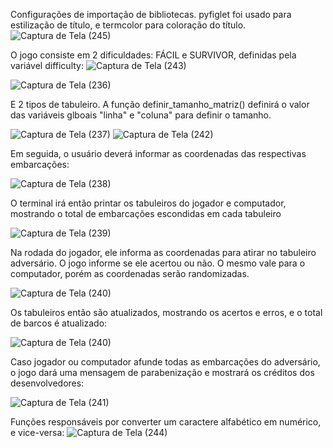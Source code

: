 Configurações de importação de bibliotecas. pyfiglet foi usado para estilização de título, e termcolor para coloração do título.
![Captura de Tela (245)](https://github.com/VictorFadel06/batalha-Naval/assets/127444074/6d65c221-5547-4d28-a372-83b42233dbf3)


O jogo consiste em 2 dificuldades: FÁCIL e SURVIVOR, definidas pela variável difficulty:
![Captura de Tela (243)](https://github.com/VictorFadel06/batalha-Naval/assets/127444074/8e472890-f30c-454c-b68b-c6be81f4968f)

![Captura de Tela (236)](https://github.com/VictorFadel06/batalha-Naval/assets/127444074/874b8075-f739-44cc-aad0-6efb7b2b34e3)

E 2 tipos de tabuleiro. A função  definir_tamanho_matriz() definirá o valor das variáveis glboais "linha" e "coluna" para definir o tamanho. 

![Captura de Tela (237)](https://github.com/VictorFadel06/batalha-Naval/assets/127444074/23818175-59e7-45f8-ae56-da6a9dfd3183)
![Captura de Tela (242)](https://github.com/VictorFadel06/batalha-Naval/assets/127444074/e59dfbb7-57c5-48c6-a34f-d29aa49c52d5)


Em seguida, o usuário deverá informar as coordenadas das respectivas embarcações:

![Captura de Tela (238)](https://github.com/VictorFadel06/batalha-Naval/assets/127444074/d97a5c20-f8b9-46d2-95c7-040981fba81d)

O terminal irá então printar os tabuleiros do jogador e computador, mostrando o total de embarcações escondidas em cada tabuleiro

![Captura de Tela (239)](https://github.com/VictorFadel06/batalha-Naval/assets/127444074/ab99be7c-59cf-4bf2-b833-8608017378e8)

Na rodada do jogador, ele informa as coordenadas para atirar no tabuleiro adversário. O jogo informe se ele acertou ou não. O mesmo vale para o computador, porém as coordenadas serão randomizadas.

![Captura de Tela (240)](https://github.com/VictorFadel06/batalha-Naval/assets/127444074/01965ee0-6e6e-4053-a8fb-1d488e203b0e)

Os tabuleiros então são atualizados, mostrando os acertos e erros, e o total de barcos é atualizado:

![Captura de Tela (240)](https://github.com/VictorFadel06/batalha-Naval/assets/127444074/63dd4ec2-7aac-4cf1-b930-3d1a80eeb664)

Caso jogador ou computador afunde todas as embarcações do adversário, o jogo dará uma mensagem de parabenização e mostrará os créditos dos desenvolvedores:

![Captura de Tela (241)](https://github.com/VictorFadel06/batalha-Naval/assets/127444074/38c7a4fb-1e54-4f19-998f-53b9f52a6dcc)

Funções responsáveis por converter um caractere alfabético em numérico, e vice-versa:
![Captura de Tela (244)](https://github.com/VictorFadel06/batalha-Naval/assets/127444074/89589bb2-6861-4241-9299-b0c30032919c)
